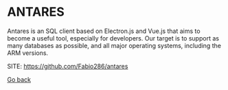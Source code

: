 # ANTARES

 Antares is an SQL client based on Electron.js and Vue.js
 that aims to become a useful tool, especially for developers.
 Our target is to support as many databases as possible, and
 all major operating systems, including the ARM versions.
 
 SITE: https://github.com/Fabio286/antares

 [Go back](./)
